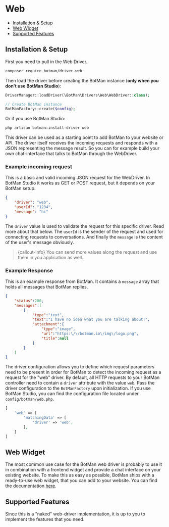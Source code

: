 # Web

- [Installation & Setup](#installation-setup)
- [Web Widget](#web-widget)
- [Supported Features](#supported-features)

<a id="installation-setup"></a>
## Installation & Setup

First you need to pull in the Web Driver.

```sh
composer require botman/driver-web
```

Then load the driver before creating the BotMan instance (**only when you don't use BotMan Studio**):

```php
DriverManager::loadDriver(\BotMan\Drivers\Web\WebDriver::class);

// Create BotMan instance
BotManFactory::create($config);
```

Or if you use BotMan Studio:

```sh
php artisan botman:install-driver web
```

This driver can be used as a starting point to add BotMan to your website or API. The driver itself receives the incoming requests and responds with a JSON representing the message result. So you can for example build your own chat-interface that talks to BotMan through the WebDriver.

### Example incoming request

This is a basic and valid incoming JSON request for the WebDriver. In BotMan Studio it works as GET or POST request, but it depends on your BotMan setup.

```json
{
	"driver": "web",
	"userId": "1234",
	"message": "hi"
}
```

The `driver` value is used to validate the request for this specific driver. Read more about that below. The `userId` is the sender of the request and used for connecting requests to conversations. And finally the `message` is the content of the user's message obviously. 

> {callout-info} You can send more values along the request and use them in you application as well.

### Example Response
This is an example response from BotMan. It contains a `message` array that holds all messages that BotMan replies.

```json
{
    "status":200,
    "messages":[
        {
            "type":"text",
            "text":"I have no idea what you are talking about!",
            "attachment":{
                "type":"image",
                "url":"https:\/\/botman.io\/img\/logo.png",
                "title":null
            }
        }
    ]
}
```
The driver configuration allows you to define which request parameters need to be present in order for BotMan to detect the incoming request as a request for the "web" driver. By default, all HTTP requests to your BotMan controller need to contain a `driver` attribute with the value `web`.
Pass the driver configuration to the `BotManFactory` upon initialization. If you use BotMan Studio, you can find the configuration file located under `config/botman/web.php`.

```php
[
    'web' => [
    	'matchingData' => [
            'driver' => 'web',
        ],
    ]
]
```

<a id="web-widget"></a>
## Web Widget
The most common use case for the BotMan web driver is probably to use it in combination with a frontend widget and provide a chat interface on your existing website. To make this as easy as possible, BotMan ships with a ready-to-use web widget, that you can add to your website.
You can find the documentation [here](/__version__/web-widget). 


<a id="supported-features"></a>
## Supported Features
Since this is a "naked" web-driver implementation, it is up to you to implement the features that you need.
